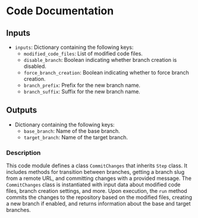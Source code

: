 # Code Documentation

## Inputs
- `inputs`: Dictionary containing the following keys:
  - `modified_code_files`: List of modified code files.
  - `disable_branch`: Boolean indicating whether branch creation is disabled.
  - `force_branch_creation`: Boolean indicating whether to force branch creation.
  - `branch_prefix`: Prefix for the new branch name.
  - `branch_suffix`: Suffix for the new branch name.

## Outputs
- Dictionary containing the following keys:
  - `base_branch`: Name of the base branch.
  - `target_branch`: Name of the target branch.

### Description
This code module defines a class `CommitChanges` that inherits `Step` class. It includes methods for transition between branches, getting a branch slug from a remote URL, and committing changes with a provided message. The `CommitChanges` class is instantiated with input data about modified code files, branch creation settings, and more. Upon execution, the `run` method commits the changes to the repository based on the modified files, creating a new branch if enabled, and returns information about the base and target branches.